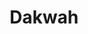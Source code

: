 ---
title: "Dakwah"
draft: false
# page title background image
bg_image: "images/backgrounds/page-title.jpg"
# meta description
description : "List of Dakwah Materials"
---